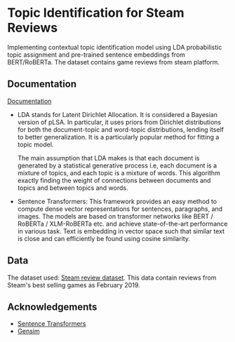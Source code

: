 
# Topic Identification for Steam Reviews

Implementing contextual topic identification model using LDA probabilistic topic assignment and pre-trained sentence embeddings from BERT/RoBERTa.
The dataset contains game reviews from steam platform.


## Documentation

[Documentation](https://linktodocumentation)

  + LDA stands for Latent Dirichlet Allocation. It is considered a Bayesian version of pLSA. In particular, it uses priors from Dirichlet distributions for both the document-topic and word-topic distributions, lending itself to better generalization. It is a particularly popular method for fitting a topic model.

    The main assumption that LDA makes is that each document is generated by a statistical generative process i.e, each document is a mixture of topics, and each topic is a mixture of words. This algorithm exactly finding the weight of connections between documents and topics and between topics and words.

  + Sentence Transformers: This framework provides an easy method to compute dense vector representations for sentences, paragraphs, and images. The models are based on transformer networks like BERT / RoBERTa / XLM-RoBERTa etc. and achieve state-of-the-art performance in various task. Text is embedding in vector space such that similar text is close and can efficiently be found using cosine similarity.
## Data

The dataset used: [Steam review dataset](https://www.kaggle.com/luthfim/steam-reviews-dataset).
This data contain reviews from Steam's best selling games as February 2019.

  
## Acknowledgements

 - [Sentence Transformers](https://github.com/UKPLab/sentence-transformers)
 - [Gensim](https://github.com/RaRe-Technologies/gensim)

  

